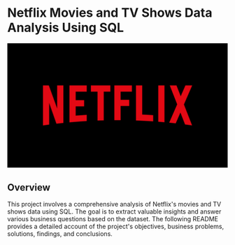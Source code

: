 # Netflix Movies and TV Shows Data Analysis Using SQL
![Netflix Logo](https://github.com/harish-baki/Netflix_project/blob/main/Netflix-logo-red-black-png.png)

## Overview
This project involves a comprehensive analysis of Netflix's movies and TV shows data using SQL. The goal is to extract valuable insights and answer various business questions based on the dataset. The following README provides a detailed account of the project's objectives, business problems, solutions, findings, and conclusions.
